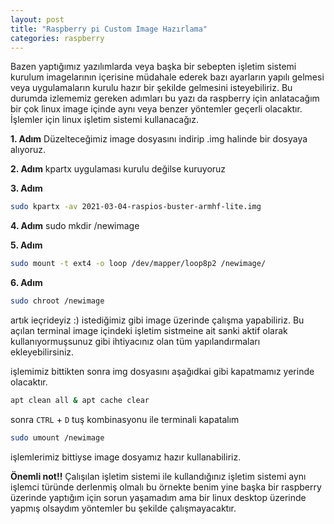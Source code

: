 ```yaml
---
layout: post
title: "Raspberry pi Custom Image Hazırlama"
categories: raspberry
---
```


Bazen yaptığımız yazılımlarda veya başka bir sebepten işletim sistemi kurulum imagelarının içerisine müdahale ederek bazı ayarların yapılı gelmesi veya uygulamaların kurulu hazır bir şekilde gelmesini isteyebiliriz. Bu durumda izlememiz gereken adımları bu yazı da raspberry için anlatacağım bir çok linux image içinde aynı veya benzer yöntemler geçerli olacaktır. İşlemler için linux işletim sistemi kullanacağız.


**1. Adım**
Düzelteceğimiz image dosyasını indirip .img halinde bir dosyaya alıyoruz.

**2. Adım**
kpartx uygulaması kurulu değilse kuruyoruz

**3. Adım**
```sh 
sudo kpartx -av 2021-03-04-raspios-buster-armhf-lite.img
```
**4. Adım**
sudo mkdir /newimage

**5. Adım**
```sh 
sudo mount -t ext4 -o loop /dev/mapper/loop8p2 /newimage/
```

**6. Adım**
```sh 
sudo chroot /newimage
```

artık ieçrideyiz :) istediğimiz gibi image üzerinde çalışma yapabiliriz. Bu açılan terminal image içindeki işletim sistmeine ait sanki aktif olarak kullanıyormuşsunuz gibi ihtiyacınız olan tüm yapılandırmaları ekleyebilirsiniz.

işlemimiz bittikten sonra img dosyasını aşağıdkai gibi kapatmamız yerinde olacaktır.

```sh 
apt clean all & apt cache clear
```
sonra ``CTRL`` + ``D`` tuş kombinasyonu ile terminali kapatalım 

```sh 
sudo umount /newimage
```

işlemlerimiz bittiyse image dosyamız hazır kullanabiliriz.


**Önemli not!!**
Çalışılan işletim sistemi ile kullandığınız işletim sistemi aynı işlemci türünde derlenmiş olmalı bu örnekte benim yine başka bir raspberry üzerinde yaptığım için sorun yaşamadım ama bir linux desktop üzerinde yapmış olsaydım yöntemler bu şekilde çalışmayacaktır.
